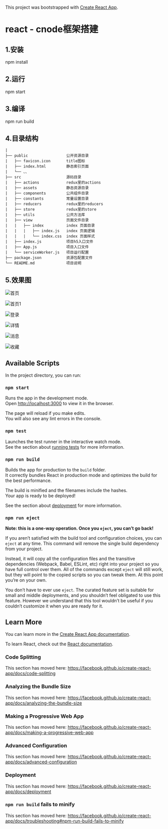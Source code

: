 This project was bootstrapped with [Create React App](https://github.com/facebook/create-react-app).

# react - cnode框架搭建


## 1.安装

npm install

## 2.运行

npm start

## 3.编译

npm run build

## 4.目录结构
```
|
├── public                 公开资源目录
|   ├── favicon.icon       title图标
|   ├── index.html         静态索引页面
|   └── 、、
├── src                    源码目录
|   ├── actions            redux里的actions
|   ├── assets             静态资源目录
|   ├── components         公共组件目录
|   ├── constants          常量设置目录
|   ├── reducers           redux里的reducers
|   ├── store              redux里的store
|   ├── utils              公共方法库
|   ├── view               页面文件目录
|   |   ├── index          index 页面目录
|   |   |   ├── index.js   index 页面逻辑
|   |   |   └── index.css  index 页面样式
|   ├── index.js           项目h5入口文件
|   ├── App.js             项目入口文件
|   └── serviceWorker.js   项目运行配置
├── package.json           资源包配置文件
└── README.md              项目说明
```

## 5.效果图


![首页](https://github.com/guoqirong/taro-cnode/blob/master/demo-screenshot/index.jpg)

![首页1](https://github.com/guoqirong/taro-cnode/blob/master/demo-screenshot/index1.jpg)

![登录](https://github.com/guoqirong/taro-cnode/blob/master/demo-screenshot/menu1.jpg)

![详情](https://github.com/guoqirong/taro-cnode/blob/master/demo-screenshot/detail.jpg)

![消息](https://github.com/guoqirong/taro-cnode/blob/master/demo-screenshot/message.jpg)

![收藏](https://github.com/guoqirong/taro-cnode/blob/master/demo-screenshot/collect.jpg)

## Available Scripts

In the project directory, you can run:

### `npm start`

Runs the app in the development mode.<br />
Open [http://localhost:3000](http://localhost:3000) to view it in the browser.

The page will reload if you make edits.<br />
You will also see any lint errors in the console.

### `npm test`

Launches the test runner in the interactive watch mode.<br />
See the section about [running tests](https://facebook.github.io/create-react-app/docs/running-tests) for more information.

### `npm run build`

Builds the app for production to the `build` folder.<br />
It correctly bundles React in production mode and optimizes the build for the best performance.

The build is minified and the filenames include the hashes.<br />
Your app is ready to be deployed!

See the section about [deployment](https://facebook.github.io/create-react-app/docs/deployment) for more information.

### `npm run eject`

**Note: this is a one-way operation. Once you `eject`, you can’t go back!**

If you aren’t satisfied with the build tool and configuration choices, you can `eject` at any time. This command will remove the single build dependency from your project.

Instead, it will copy all the configuration files and the transitive dependencies (Webpack, Babel, ESLint, etc) right into your project so you have full control over them. All of the commands except `eject` will still work, but they will point to the copied scripts so you can tweak them. At this point you’re on your own.

You don’t have to ever use `eject`. The curated feature set is suitable for small and middle deployments, and you shouldn’t feel obligated to use this feature. However we understand that this tool wouldn’t be useful if you couldn’t customize it when you are ready for it.

## Learn More

You can learn more in the [Create React App documentation](https://facebook.github.io/create-react-app/docs/getting-started).

To learn React, check out the [React documentation](https://reactjs.org/).

### Code Splitting

This section has moved here: https://facebook.github.io/create-react-app/docs/code-splitting

### Analyzing the Bundle Size

This section has moved here: https://facebook.github.io/create-react-app/docs/analyzing-the-bundle-size

### Making a Progressive Web App

This section has moved here: https://facebook.github.io/create-react-app/docs/making-a-progressive-web-app

### Advanced Configuration

This section has moved here: https://facebook.github.io/create-react-app/docs/advanced-configuration

### Deployment

This section has moved here: https://facebook.github.io/create-react-app/docs/deployment

### `npm run build` fails to minify

This section has moved here: https://facebook.github.io/create-react-app/docs/troubleshooting#npm-run-build-fails-to-minify
